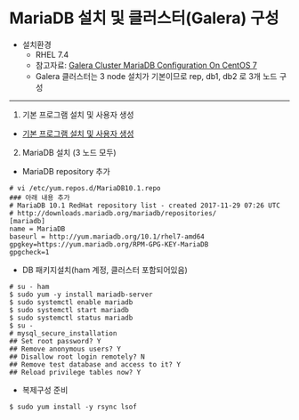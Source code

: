 # MariaDB 설치 및 클러스터(Galera) 구성

  * 설치환경
    * RHEL 7.4
    * 참고자료: [Galera Cluster MariaDB Configuration On CentOS 7](https://linuxadmin.io/galeria-cluster-configuration-centos-7/)
    * Galera 클러스터는 3 node 설치가 기본이므로 rep, db1, db2 로 3개 노드 구성
   
---
1. 기본 프로그램 설치 및 사용자 생성
  * [기본 프로그램 설치 및 사용자 생성](./default/00-etc.md)

2. MariaDB 설치 (3 노드 모두)
  * MariaDB repository 추가
  ```
  # vi /etc/yum.repos.d/MariaDB10.1.repo
  ### 아래 내용 추가
  # MariaDB 10.1 RedHat repository list - created 2017-11-29 07:26 UTC
  # http://downloads.mariadb.org/mariadb/repositories/
  [mariadb]
  name = MariaDB
  baseurl = http://yum.mariadb.org/10.1/rhel7-amd64
  gpgkey=https://yum.mariadb.org/RPM-GPG-KEY-MariaDB
  gpgcheck=1
  ```
  * DB 패키지설치(ham 계정, 클러스터 포함되어있음)
  ```
  # su - ham
  $ sudo yum -y install mariadb-server
  $ sudo systemctl enable mariadb
  $ sudo systemctl start mariadb
  $ sudo systemctl status mariadb
  $ su -
  # mysql_secure_installation
  ## Set root password? Y
  ## Remove anonymous users? Y
  ## Disallow root login remotely? N
  ## Remove test database and access to it? Y
  ## Reload privilege tables now? Y
  ```
  * 복제구성 준비
  ```
  $ sudo yum install -y rsync lsof
  ```